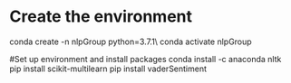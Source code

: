 # Create the environment
conda create -n nlpGroup python=3.7.1\\
conda activate nlpGroup

#Set up environment and install packages
conda install -c anaconda nltk
pip install scikit-multilearn
pip install vaderSentiment
